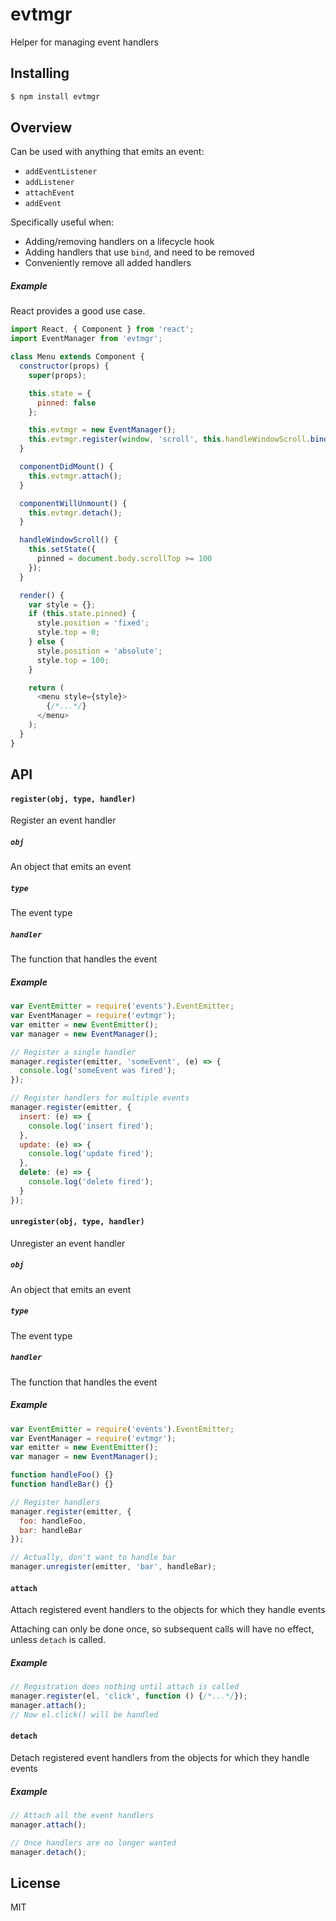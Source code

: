 # evtmgr

Helper for managing event handlers

## Installing

```bash
$ npm install evtmgr
```

## Overview

Can be used with anything that emits an event:
- `addEventListener`
- `addListener`
- `attachEvent`
- `addEvent`

Specifically useful when:
- Adding/removing handlers on a lifecycle hook
- Adding handlers that use `bind`, and need to be removed
- Conveniently remove all added handlers

##### Example

React provides a good use case.

```js
import React, { Component } from 'react';
import EventManager from 'evtmgr';

class Menu extends Component {
  constructor(props) {
    super(props);

    this.state = {
      pinned: false
    };

    this.evtmgr = new EventManager();
    this.evtmgr.register(window, 'scroll', this.handleWindowScroll.bind(this));
  }

  componentDidMount() {
    this.evtmgr.attach();
  }

  componentWillUnmount() {
    this.evtmgr.detach();
  }

  handleWindowScroll() {
    this.setState({
      pinned = document.body.scrollTop >= 100
    });
  }

  render() {
    var style = {};
    if (this.state.pinned) {
      style.position = 'fixed';
      style.top = 0;
    } else {
      style.position = 'absolute';
      style.top = 100;
    }

    return (
      <menu style={style}>
        {/*...*/}
      </menu>
    );
  }
}
```

## API

#### `register(obj, type, handler)`
Register an event handler

##### `obj`
An object that emits an event

##### `type`
The event type

##### `handler`
The function that handles the event

##### Example

```js
var EventEmitter = require('events').EventEmitter;
var EventManager = require('evtmgr');
var emitter = new EventEmitter();
var manager = new EventManager();

// Register a single handler
manager.register(emitter, 'someEvent', (e) => {
  console.log('someEvent was fired');
});

// Register handlers for multiple events
manager.register(emitter, {
  insert: (e) => {
    console.log('insert fired');
  },
  update: (e) => {
    console.log('update fired');
  },
  delete: (e) => {
    console.log('delete fired');
  }
});
```

#### `unregister(obj, type, handler)`
Unregister an event handler

##### `obj`
An object that emits an event

##### `type`
The event type

##### `handler`
The function that handles the event

##### Example

```js
var EventEmitter = require('events').EventEmitter;
var EventManager = require('evtmgr');
var emitter = new EventEmitter();
var manager = new EventManager();

function handleFoo() {}
function handleBar() {}

// Register handlers
manager.register(emitter, {
  foo: handleFoo,
  bar: handleBar
});

// Actually, don't want to handle bar
manager.unregister(emitter, 'bar', handleBar);
```

#### `attach`
Attach registered event handlers to the objects for which they handle events

Attaching can only be done once, so subsequent calls will have no effect,
unless `detach` is called.

##### Example

```js
// Registration does nothing until attach is called
manager.register(el, 'click', function () {/*...*/});
manager.attach();
// Now el.click() will be handled
```

#### `detach`
Detach registered event handlers from the objects for which they handle events

##### Example

```js
// Attach all the event handlers
manager.attach();

// Once handlers are no longer wanted
manager.detach();
```

## License

MIT
